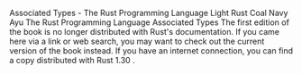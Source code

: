 Associated Types - The Rust Programming Language
Light
Rust
Coal
Navy
Ayu
The Rust Programming Language
Associated Types
The first edition of the book is no longer distributed with Rust's documentation.
If you came here via a link or web search, you may want to check out
the current
version of the book
instead.
If you have an internet connection, you can
find a copy distributed with
Rust
1.30
.